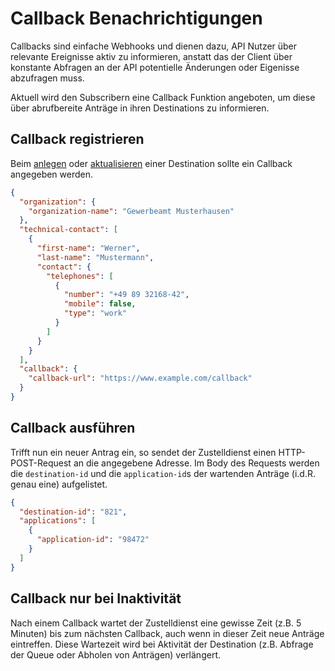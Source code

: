 # Callback Benachrichtigungen

Callbacks sind einfache Webhooks und dienen dazu, API Nutzer über relevante Ereignisse aktiv zu informieren, anstatt das der Client über konstante Abfragen an der API potentielle Änderungen oder Eigenisse abzufragen muss. 

Aktuell wird den Subscribern eine Callback Funktion angeboten, um diese über abrufbereite Anträge in ihren Destinations zu informieren.

## Callback registrieren
Beim [anlegen](../reference/subscriber.json/paths/~1{subscriber-id}~1destinations/post) oder [aktualisieren](../reference/subscriber.json/paths/~1{subscriber-id}~1destinations~1{destination-id}/put) einer Destination sollte ein Callback angegeben werden.

```json
{
  "organization": {
    "organization-name": "Gewerbeamt Musterhausen"
  },
  "technical-contact": [
    {
      "first-name": "Werner",
      "last-name": "Mustermann",
      "contact": {
        "telephones": [
          {
            "number": "+49 89 32168-42",
            "mobile": false,
            "type": "work"
          }
        ]
      }
    }
  ],
  "callback": {
    "callback-url": "https://www.example.com/callback"
  }
}
```

## Callback ausführen
Trifft nun ein neuer Antrag ein, so sendet der Zustelldienst einen HTTP-POST-Request an die angegebene Adresse. Im Body des Requests werden die `destination-id` und die `application-id`s der wartenden Anträge (i.d.R. genau eine) aufgelistet.

```json
{
  "destination-id": "821",
  "applications": [
    {
      "application-id": "98472"
    }
  ]
}
```

## Callback nur bei Inaktivität
Nach einem Callback wartet der Zustelldienst eine gewisse Zeit (z.B. 5 Minuten) bis zum nächsten Callback, auch wenn in dieser Zeit neue Anträge eintreffen. Diese Wartezeit wird bei Aktivität der Destination (z.B. Abfrage der Queue oder Abholen von Anträgen) verlängert.
